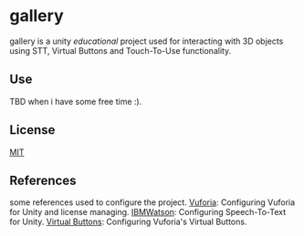 # gallery

gallery is a unity *educational* project used for interacting with 3D objects using STT, Virtual Buttons and Touch-To-Use functionality.

## Use
TBD when i have some free time :).

## License
[MIT](https://choosealicense.com/licenses/mit/)

## References
some references used to configure the project.
[Vuforia](https://www.youtube.com/watch?v=ETAnttef7Zw): Configuring Vuforia for Unity and license managing.
[IBMWatson](https://github.com/watson-developer-cloud/unity-sdk): Configuring Speech-To-Text for Unity.
[Virtual Buttons](https://www.youtube.com/watch?v=Fgd21lbhikU): Configuring Vuforia's Virtual Buttons.